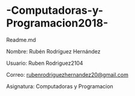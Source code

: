 # -Computadoras-y-Programacion2018-
Readme.md

Nombre: Rubén Rodríguez Hernández 

Usuario: Ruben Rodriguez2104

Correo: rubenrodriguezhernandez20@gmail.com

Asignatura: Computadoras y Programacion
